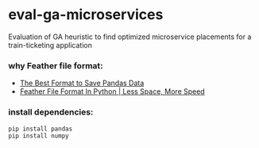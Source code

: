 # eval-ga-microservices
Evaluation of GA heuristic to find optimized microservice placements for a train-ticketing application

### why Feather file format: 
- [The Best Format to Save Pandas Data](https://towardsdatascience.com/the-best-format-to-save-pandas-data-414dca023e0d)
- [Feather File Format In Python | Less Space, More Speed](https://www.journaldev.com/53105/feather-file-format-in-python)

### install dependencies: 
```
pip install pandas
pip install numpy
```
